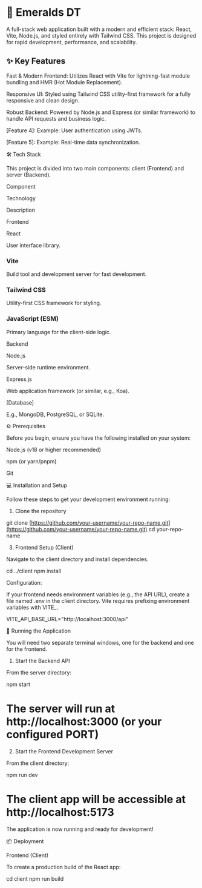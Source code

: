 # 🚀 Emeralds DT

A full-stack web application built with a modern and efficient stack: React, Vite, Node.js, and styled entirely with Tailwind CSS. This project is designed for rapid development, performance, and scalability.

## ✨ Key Features

Fast & Modern Frontend: Utilizes React with Vite for lightning-fast module bundling and HMR (Hot Module Replacement).

Responsive UI: Styled using Tailwind CSS utility-first framework for a fully responsive and clean design.

Robust Backend: Powered by Node.js and Express (or similar framework) to handle API requests and business logic.

[Feature 4]: Example: User authentication using JWTs.

[Feature 5]: Example: Real-time data synchronization.

🛠️ Tech Stack

This project is divided into two main components: client (Frontend) and server (Backend).

Component

Technology

Description

Frontend

React

User interface library.

### Vite

Build tool and development server for fast development.

### Tailwind CSS

Utility-first CSS framework for styling.



### JavaScript (ESM)

Primary language for the client-side logic.

Backend

Node.js

Server-side runtime environment.



Express.js

Web application framework (or similar, e.g., Koa).



[Database]

E.g., MongoDB, PostgreSQL, or SQLite.

⚙️ Prerequisites

Before you begin, ensure you have the following installed on your system:

Node.js (v18 or higher recommended)

npm (or yarn/pnpm)

Git

💻 Installation and Setup

Follow these steps to get your development environment running:

1. Clone the repository

git clone [https://github.com/your-username/your-repo-name.git](https://github.com/your-username/your-repo-name.git)
cd your-repo-name


3. Frontend Setup (Client)

Navigate to the client directory and install dependencies.

cd ../client
npm install


Configuration:

If your frontend needs environment variables (e.g., the API URL), create a file named .env in the client directory. Vite requires prefixing environment variables with VITE_.

VITE_API_BASE_URL="http://localhost:3000/api"


🏃 Running the Application

You will need two separate terminal windows, one for the backend and one for the frontend.

1. Start the Backend API

From the server directory:

npm start
# The server will run at http://localhost:3000 (or your configured PORT)


2. Start the Frontend Development Server

From the client directory:

npm run dev
# The client app will be accessible at http://localhost:5173


The application is now running and ready for development!

📦 Deployment

Frontend (Client)

To create a production build of the React app:

cd client
npm run build
